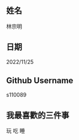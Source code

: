 姓名
----
林宗明

日期
----
2022/11/25

Github Username
---------------
s110089

我最喜歡的三件事
---------------
玩 吃 睡